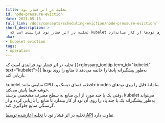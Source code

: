 ```yaml
---
title: تخلیه در اثر فشار نود
id: node-pressure-eviction
date: 2021-05-13
full_link: /docs/concepts/scheduling-eviction/node-pressure-eviction/
short_description: >
  تخلیه در اثر فشار نود فرایندی است که kubelet به‌صورت پیشگیرانه پادها را برای بازیابی منابع روی نودها از کار می‌اندازد.
aka:
- kubelet eviction
tags:
- operation
---
```

 تخلیه در اثر فشار نود فرایندی است که {{<glossary_tooltip term_id="kubelet" text="kubelet">}} به‌طور پیشگیرانه پادها را خاتمه می‌دهد
 تا منابع را روی نودها بازیابی کند.

<!--more-->

kubelet منابعی مانند CPU، حافظه، فضای دیسک و inodes سامانهٔ فایل را روی نودهای خوشه شما پایش می‌کند.  
وقتی یک یا چند مورد از این منابع به سطح مصرف مشخصی برسند، kubelet می‌تواند به‌طور پیشگیرانه یک یا چند پاد را
روی آن نود از کار بیندازد تا منابع را بازیابی کرده و از گرسنگی منابع جلوگیری کند. 

تخلیه در اثر فشار نود با [تخلیه آغازشده توسط API](/docs/concepts/scheduling-eviction/api-eviction/) تفاوت دارد.

